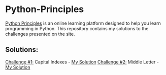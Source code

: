# Python-Principles
[Python Principles](https://pythonprinciples.com/) is an online learning platform designed to help you learn programming in Python. This repository contains my solutions to the challenges presented on the site.

## Solutions:
[Challenge #1:](https://pythonprinciples.com/challenges/Capital-indexes) Capital Indexes - [My Solution](./Capital%20Indexes/capital_indexes.py)
[Challenge #2:](https://pythonprinciples.com/challenges/Middle-letter) Middle Letter - [My Solution](./Middle%20Letter/middle_letter.py)
